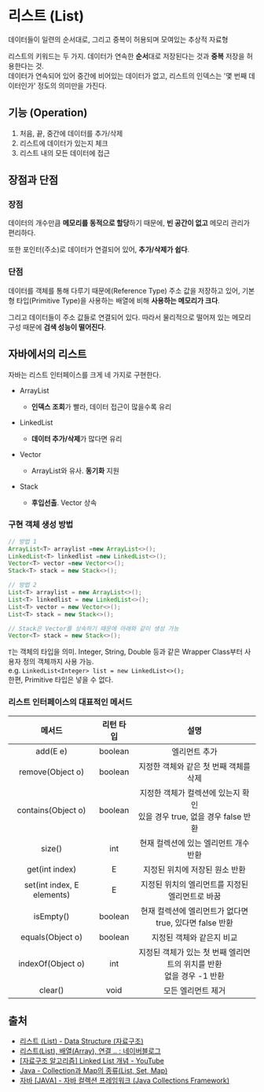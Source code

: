 # 리스트 (List)

데이터들이 일련의 순서대로, 그리고 중복이 허용되며 모여있는 추상적 자료형

리스트의 키워드는 두 가지. 데이터가 연속한 **순서**대로 저장된다는 것과 **중복** 저장을 허용한다는 것.  
데이터가 연속되어 있어 중간에 비어있는 데이터가 없고, 리스트의 인덱스는 '몇 번째 데이터인가' 정도의 의미만을 가진다.

## 기능 (Operation)

1. 처음, 끝, 중간에 데이터를 추가/삭제
2. 리스트에 데이터가 있는지 체크
3. 리스트 내의 모든 데이터에 접근

## 장점과 단점

### 장점

데이터의 개수만큼 **메모리를 동적으로 할당**하기 때문에, **빈 공간이 없고** 메모리 관리가 편리하다.

또한 포인터(주소)로 데이터가 연결되어 있어, **추가/삭제가 쉽다**.

### 단점

데이터를 객체를 통해 다루기 때문에(Reference Type) 주소 값을 저장하고 있어, 기본형 타입(Primitive Type)을 사용하는 배열에 비해 **사용하는 메모리가 크다**.

그리고 데이터들이 주소 값들로 연결되어 있다. 따라서 물리적으로 떨어져 있는 메모리 구성 때문에 **검색 성능이 떨어진다**.

## 자바에서의 리스트

자바는 리스트 인터페이스를 크게 네 가지로 구현한다.

- ArrayList
    - **인덱스 조회**가 빨라, 데이터 접근이 많을수록 유리
- LinkedList
    - **데이터 추가/삭제**가 많다면 유리
- Vector
    - ArrayList와 유사. **동기화** 지원

- Stack
    - **후입선출**. Vector 상속

### 구현 객체 생성 방법

```java
// 방법 1
ArrayList<T> arraylist =new ArrayList<>();
LinkedList<T> linkedlist =new LinkedList<>();
Vector<T> vector =new Vector<>();
Stack<T> stack = new Stack<>();

// 방법 2
List<T> arraylist = new ArrayList<>();
List<T> linkedlist = new LinkedList<>();
List<T> vector = new Vector<>();
List<T> stack = new Stack<>();

// Stack은 Vector를 상속하기 때문에 아래와 같이 생성 가능
Vector<T> stack = new Stack<>();
```

`T`는 객체의 타입을 의미. Integer, String, Double 등과 같은 Wrapper Class부터 사용자 정의 객체까지 사용 가능.  
e.g. `LinkedList<Integer> list = new LinkedList<>();`  
한편, Primitive 타입은 넣을 수 없다.

### 리스트 인터페이스의 대표적인 메서드

|           메서드           | 리턴 타입 |                             설명                             |
| :------------------------: | :-------: | :----------------------------------------------------------: |
|          add(E e)          |  boolean  |                        엘리먼트 추가                         |
|      remove(Object o)      |  boolean  |            지정한 객체와 같은 첫 번째 객체를 삭제            |
|     contains(Object o)     |  boolean  | 지정한 객체가 컬렉션에 있는지 확인  <br />있을 경우 true, 없을 경우 false 반환 |
|           size()           |    int    |            현재 컬렉션에 있는 엘리먼트 개수 반환             |
|       get(int index)       |     E     |                지정된 위치에 저장된 원소 반환                |
| set(int index, E elements) |     E     |       지정된 위치의 엘리먼트를 지정된 엘리먼트로 바꿈        |
|         isEmpty()          |  boolean  |   현재 컬렉션에 엘리먼트가 없다면 true, 있다면 false 반환    |
|      equals(Object o)      |  boolean  |                  지정된 객체와 같은지 비교                   |
|     indexOf(Object o)      |    int    | 지정된 객체가 있는 첫 번째 엘리먼트의 위치를 반환  <br />없을 경우 -1 반환 |
|          clear()           |   void    |                      모든 엘리먼트 제거                      |

## 출처

- [리스트 (List) - Data Structure (자료구조)](https://opentutorials.org/module/1335/8636)
- [리스트(List), 배열(Array), 연결 .. : 네이버블로그](https://blog.naver.com/kks227/220781402507)
- [[자료구조 알고리즘] Linked List 개념 - YouTube](https://www.youtube.com/watch?v=DzGnME1jIwY)
- [Java - Collection과 Map의 종류(List, Set, Map)](https://memostack.tistory.com/234)
- [자바 [JAVA] - 자바 컬렉션 프레임워크 (Java Collections Framework)](https://st-lab.tistory.com/142)
